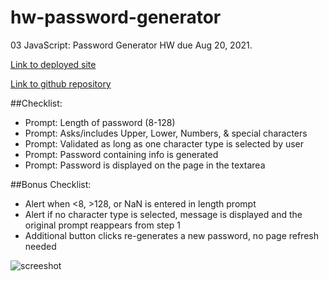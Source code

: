 # hw-password-generator
03 JavaScript: Password Generator HW due Aug 20, 2021.

[Link to deployed site](https://alexwilsonnc.github.io/hw-password-generator/)

[Link to github repository](https://github.com/AlexWilsonNC/hw-password-generator)

##Checklist:
- Prompt: Length of password (8-128)
- Prompt: Asks/includes Upper, Lower, Numbers, & special characters
- Prompt: Validated as long as one character type is selected by user
- Prompt: Password containing info is generated
- Prompt: Password is displayed on the page in the textarea

##Bonus Checklist:
- Alert when <8, >128, or NaN is entered in length prompt
- Alert if no character type is selected, message is displayed and the original prompt reappears from step 1
- Additional button clicks re-generates a new password, no page refresh needed

![screeshot](screenshotpassword.png)